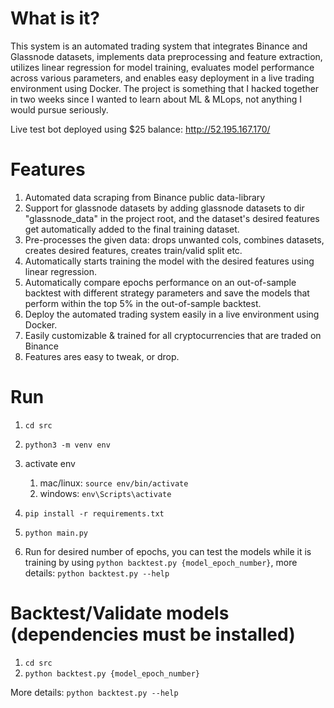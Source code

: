 # What is it?
This system is an automated trading system that integrates Binance and Glassnode datasets, implements data preprocessing and feature extraction, utilizes linear regression for model training, evaluates model performance across various parameters, and enables easy deployment in a live trading environment using Docker. The project is something that I hacked together in two weeks since I wanted to learn about ML & MLops, not anything I would pursue seriously.

Live test bot deployed using $25 balance: http://52.195.167.170/

# Features
1. Automated data scraping from Binance public data-library
2. Support for glassnode datasets by adding glassnode datasets to dir "glassnode_data" in the project root, and the dataset's desired features get automatically added to the final training dataset.
3. Pre-processes the given data: drops unwanted cols, combines datasets, creates desired features, creates train/valid split etc.
4. Automatically starts training the model with the desired features using linear regression.
5. Automatically compare epochs performance on an out-of-sample backtest with different strategy parameters and save the models that perform within the top 5% in the out-of-sample backtest.
6. Deploy the automated trading system easily in a live environment using Docker.
7. Easily customizable & trained for all cryptocurrencies that are traded on Binance
8. Features ares easy to tweak, or drop.

# Run

1. `cd src`
2. `python3 -m venv env`
3. activate env
    1. mac/linux: `source env/bin/activate`
    2. windows: `env\Scripts\activate`
      
4. `pip install -r requirements.txt`
5. `python main.py`
6. Run for desired number of epochs, you can test the models while it is training by using `python backtest.py {model_epoch_number}`, more details: `python backtest.py --help`

# Backtest/Validate models (dependencies must be installed)

1. `cd src`
2. `python backtest.py {model_epoch_number}`

More details: `python backtest.py --help`


